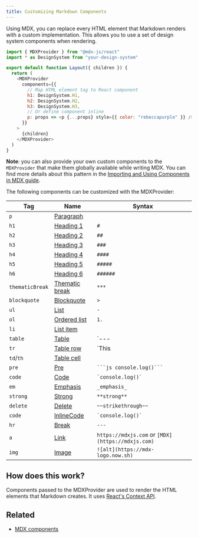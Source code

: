 ```yaml
---
title: Customizing Markdown Components
---
```


Using MDX, you can replace every HTML element that Markdown renders with a custom implementation. This allows you to use a set of design system components when rendering.

```jsx:title=src/components/layout.js
import { MDXProvider } from "@mdx-js/react"
import * as DesignSystem from "your-design-system"

export default function Layout({ children }) {
  return (
    <MDXProvider
      components={{
        // Map HTML element tag to React component
        h1: DesignSystem.H1,
        h2: DesignSystem.H2,
        h3: DesignSystem.H3,
        // Or define component inline
        p: props => <p {...props} style={{ color: "rebeccapurple" }} />,
      }}
    >
      {children}
    </MDXProvider>
  )
}
```

**Note**: you can also provide your own custom components to the `MDXProvider` that make them globally available while writing MDX. You can find more details about this pattern in the [Importing and Using Components in MDX guide](/docs/mdx/importing-and-using-components/#make-components-available-globally-as-shortcodes).

The following components can be customized with the MDXProvider:

<!-- remark lint doesn't realize the pipes in code blocks aren't table markers -->
<!-- lint ignore table-pipe-alignment -->

| Tag | Name | Syntax |
| --- | --- | --- |
| `p` | [Paragraph](https://github.com/syntax-tree/mdast#paragraph) |  |
| `h1` | [Heading 1](https://github.com/syntax-tree/mdast#heading) | `#` |
| `h2` | [Heading 2](https://github.com/syntax-tree/mdast#heading) | `##` |
| `h3` | [Heading 3](https://github.com/syntax-tree/mdast#heading) | `###` |
| `h4` | [Heading 4](https://github.com/syntax-tree/mdast#heading) | `####` |
| `h5` | [Heading 5](https://github.com/syntax-tree/mdast#heading) | `#####` |
| `h6` | [Heading 6](https://github.com/syntax-tree/mdast#heading) | `######` |
| `thematicBreak` | [Thematic break](https://github.com/syntax-tree/mdast#thematicbreak) | `***` |
| `blockquote` | [Blockquote](https://github.com/syntax-tree/mdast#blockquote) | `>` |
| `ul` | [List](https://github.com/syntax-tree/mdast#list) | `-` |
| `ol` | [Ordered list](https://github.com/syntax-tree/mdast#list) | `1.` |
| `li` | [List item](https://github.com/syntax-tree/mdast#listitem) |  |
| `table` | [Table](https://github.com/syntax-tree/mdast#table) | `--- | --- | --- | ---` |
| `tr` | [Table row](https://github.com/syntax-tree/mdast#tablerow) | `This | is | a | table row` |
| `td`/`th` | [Table cell](https://github.com/syntax-tree/mdast#tablecell) |  |
| `pre` | [Pre](https://github.com/syntax-tree/mdast#code) | ` ```js console.log()``` ` |
| `code` | [Code](https://github.com/syntax-tree/mdast#code) | `` `console.log()` `` |
| `em` | [Emphasis](https://github.com/syntax-tree/mdast#emphasis) | `_emphasis_` |
| `strong` | [Strong](https://github.com/syntax-tree/mdast#strong) | `**strong**` |
| `delete` | [Delete](https://github.com/syntax-tree/mdast#delete) | `~~strikethrough~~` |
| `code` | [InlineCode](https://github.com/syntax-tree/mdast#inlinecode) | `` `console.log()` `` |
| `hr` | [Break](https://github.com/syntax-tree/mdast#break) | `---` |
| `a` | [Link](https://github.com/syntax-tree/mdast#link) | `https://mdxjs.com` or `[MDX](https://mdxjs.com)` |
| `img` | [Image](https://github.com/syntax-tree/mdast#image) | `![alt](https://mdx-logo.now.sh)` |

<!-- lint enable table-pipe-alignment -->

## How does this work?

Components passed to the MDXProvider are used to render the HTML elements that Markdown creates. It uses [React's Context API](https://reactjs.org/docs/context.html).

## Related

- [MDX components](https://mdxjs.com/getting-started/)
